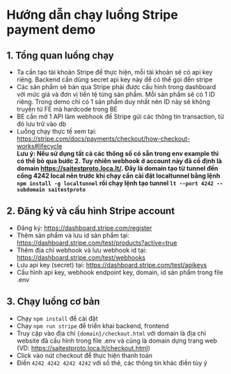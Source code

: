 # Hướng dẫn chạy luồng Stripe payment demo
## 1. Tổng quan luồng chạy
- Ta cần tạo tài khoản Stripe để thực hiện, mỗi tài khoản sẽ có api key riêng. Backend cần dùng secret api key này để có thể gọi đến stripe
- Các sản phẩm sẽ bán qua Stripe phải được cấu hình trong dashboard với mức giá và đơn vị tiền tệ từng sản phẩm. Mỗi sản phẩm sẽ có 1 ID riêng. Trong demo chỉ có 1 sản phẩm duy nhất nên ID này sẽ không truyền từ FE mà hardcode trong BE
- BE cần mở 1 API làm webhook để Stripe gửi các thông tin transaction, từ đó lưu trữ vào db
- Luồng chạy thực tế xem tại: https://stripe.com/docs/payments/checkout/how-checkout-works#lifecycle
<br>**Lưu ý: Nếu sử dụng tất cả các thông số có sẵn trong env example thì có thể bỏ qua bước 2. Tuy nhiên webhook ở account này đã cố định là domain https://saitestproto.loca.lt/. Đây là domain tạo từ tunnel đến cổng 4242 local nên trước khi chạy cần cài đặt localtunnel bằng lệnh `npm install -g localtunnel` rồi chạy lệnh tạo tunnel `lt --port 4242 --subdomain saitestproto`**
## 2. Đăng ký và cấu hình Stripe account
- Đăng ký: https://dashboard.stripe.com/register
- Thêm sản phẩm và lưu id sản phẩm tại: https://dashboard.stripe.com/test/products?active=true
- Thêm địa chỉ webhook và lưu webhook id tại: https://dashboard.stripe.com/test/webhooks
- Lưu api key (secret) tại: https://dashboard.stripe.com/test/apikeys
- Cấu hình api key, webhook endpoint key, domain, id sản phẩm trong file .env
## 3. Chạy luồng cơ bản
- Chạy `npm install` để cài đặt
- Chạy `npm run stripe` để triển khai backend, frontend
- Truy cập vào địa chỉ `{domain}/checkout.html` với domain là địa chỉ website đã cấu hình trong file .env và cũng là domain dựng trang web (VD: https://saitestproto.loca.lt/checkout.html)
- Click vào nút checkout để thực hiện thanh toán
- Điền `4242 4242 4242 4242` với số thẻ, các thông tin khác điền tùy ý
## 